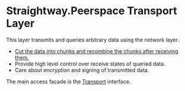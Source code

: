 # Straightway.Peerspace Transport Layer

This layer transmits and queries arbitrary data using the network layer.
* [Cut the data into chunks and recombine the chunks after receiving them.](documentation/Chunking.md)
* Provide high level control over receive states of queried data.
* Care about encryption and signing of transmitted data.

The main access facade is the
[Transport](src/main/kotlin/straightway/peerspace/transport/Transport.kt)
interface.
